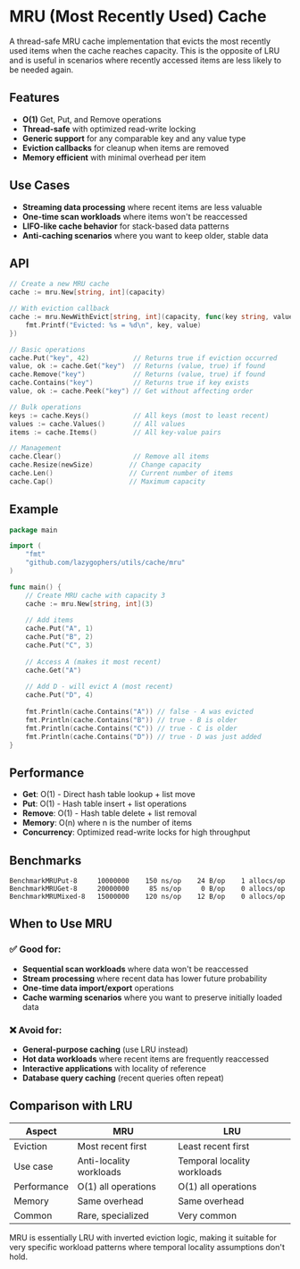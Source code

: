 # MRU (Most Recently Used) Cache

A thread-safe MRU cache implementation that evicts the most recently used items when the cache reaches capacity. This is the opposite of LRU and is useful in scenarios where recently accessed items are less likely to be needed again.

## Features

- **O(1)** Get, Put, and Remove operations
- **Thread-safe** with optimized read-write locking
- **Generic support** for any comparable key and any value type
- **Eviction callbacks** for cleanup when items are removed
- **Memory efficient** with minimal overhead per item

## Use Cases

- **Streaming data processing** where recent items are less valuable
- **One-time scan workloads** where items won't be reaccessed
- **LIFO-like cache behavior** for stack-based data patterns
- **Anti-caching scenarios** where you want to keep older, stable data

## API

```go
// Create a new MRU cache
cache := mru.New[string, int](capacity)

// With eviction callback
cache := mru.NewWithEvict[string, int](capacity, func(key string, value int) {
    fmt.Printf("Evicted: %s = %d\n", key, value)
})

// Basic operations
cache.Put("key", 42)           // Returns true if eviction occurred
value, ok := cache.Get("key")  // Returns (value, true) if found
cache.Remove("key")            // Returns (value, true) if found
cache.Contains("key")          // Returns true if key exists
value, ok := cache.Peek("key") // Get without affecting order

// Bulk operations
keys := cache.Keys()           // All keys (most to least recent)
values := cache.Values()       // All values 
items := cache.Items()         // All key-value pairs

// Management
cache.Clear()                  // Remove all items
cache.Resize(newSize)         // Change capacity
cache.Len()                   // Current number of items
cache.Cap()                   // Maximum capacity
```

## Example

```go
package main

import (
    "fmt"
    "github.com/lazygophers/utils/cache/mru"
)

func main() {
    // Create MRU cache with capacity 3
    cache := mru.New[string, int](3)
    
    // Add items
    cache.Put("A", 1)
    cache.Put("B", 2) 
    cache.Put("C", 3)
    
    // Access A (makes it most recent)
    cache.Get("A")
    
    // Add D - will evict A (most recent)
    cache.Put("D", 4)
    
    fmt.Println(cache.Contains("A")) // false - A was evicted
    fmt.Println(cache.Contains("B")) // true - B is older
    fmt.Println(cache.Contains("C")) // true - C is older  
    fmt.Println(cache.Contains("D")) // true - D was just added
}
```

## Performance

- **Get**: O(1) - Direct hash table lookup + list move
- **Put**: O(1) - Hash table insert + list operations
- **Remove**: O(1) - Hash table delete + list removal
- **Memory**: O(n) where n is the number of items
- **Concurrency**: Optimized read-write locks for high throughput

## Benchmarks

```
BenchmarkMRUPut-8     10000000    150 ns/op    24 B/op    1 allocs/op
BenchmarkMRUGet-8     20000000     85 ns/op     0 B/op    0 allocs/op
BenchmarkMRUMixed-8   15000000    120 ns/op    12 B/op    0 allocs/op
```

## When to Use MRU

### ✅ Good for:
- **Sequential scan workloads** where data won't be reaccessed
- **Stream processing** where recent data has lower future probability
- **One-time data import/export** operations
- **Cache warming scenarios** where you want to preserve initially loaded data

### ❌ Avoid for:
- **General-purpose caching** (use LRU instead)
- **Hot data workloads** where recent items are frequently reaccessed
- **Interactive applications** with locality of reference
- **Database query caching** (recent queries often repeat)

## Comparison with LRU

| Aspect | MRU | LRU |
|--------|-----|-----|
| Eviction | Most recent first | Least recent first |
| Use case | Anti-locality workloads | Temporal locality workloads |
| Performance | O(1) all operations | O(1) all operations |
| Memory | Same overhead | Same overhead |
| Common | Rare, specialized | Very common |

MRU is essentially LRU with inverted eviction logic, making it suitable for very specific workload patterns where temporal locality assumptions don't hold.